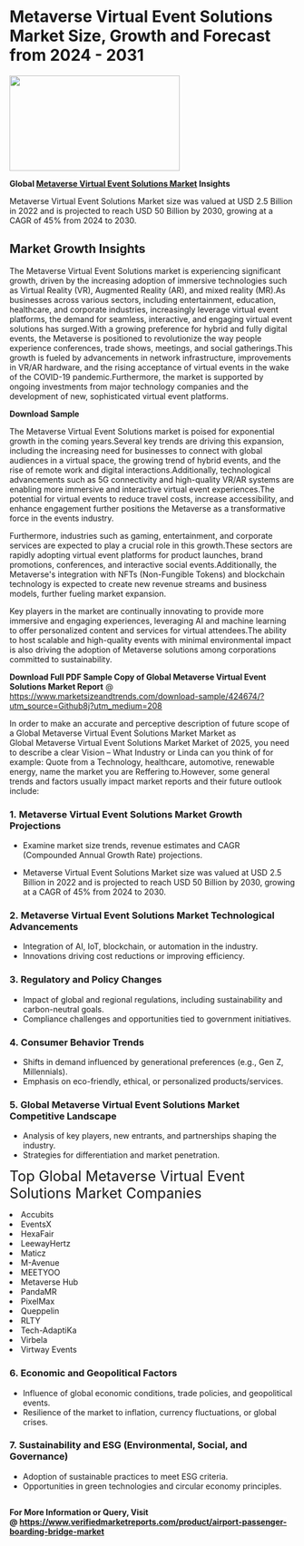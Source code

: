 <H1>Metaverse Virtual Event Solutions Market Size, Growth and Forecast from 2024 - 2031</H1><img class="aligncenter size-medium wp-image-584254" src="https://thirdeyenews.in/wp-content/uploads/2024/09/Global-Market-Research-300x168.jpeg" alt="" width="300" height="168" /><p><strong>Global&nbsp;<a href="https://www.marketsizeandtrends.com/download-sample/424674/?utm_source=Github8j?utm_medium=208">Metaverse Virtual Event Solutions Market</a> Insights</strong></p><p>Metaverse Virtual Event Solutions Market size was valued at USD 2.5 Billion in 2022 and is projected to reach USD 50 Billion by 2030, growing at a CAGR of 45% from 2024 to 2030.</p><p><h2>Market Growth Insights</h2> <p>The Metaverse Virtual Event Solutions market is experiencing significant growth, driven by the increasing adoption of immersive technologies such as Virtual Reality (VR), Augmented Reality (AR), and mixed reality (MR).As businesses across various sectors, including entertainment, education, healthcare, and corporate industries, increasingly leverage virtual event platforms, the demand for seamless, interactive, and engaging virtual event solutions has surged.With a growing preference for hybrid and fully digital events, the Metaverse is positioned to revolutionize the way people experience conferences, trade shows, meetings, and social gatherings.This growth is fueled by advancements in network infrastructure, improvements in VR/AR hardware, and the rising acceptance of virtual events in the wake of the COVID-19 pandemic.Furthermore, the market is supported by ongoing investments from major technology companies and the development of new, sophisticated virtual event platforms.</p> <p><strong>Download Sample</strong></p> <p>The Metaverse Virtual Event Solutions market is poised for exponential growth in the coming years.Several key trends are driving this expansion, including the increasing need for businesses to connect with global audiences in a virtual space, the growing trend of hybrid events, and the rise of remote work and digital interactions.Additionally, technological advancements such as 5G connectivity and high-quality VR/AR systems are enabling more immersive and interactive virtual event experiences.The potential for virtual events to reduce travel costs, increase accessibility, and enhance engagement further positions the Metaverse as a transformative force in the events industry.</p> <p>Furthermore, industries such as gaming, entertainment, and corporate services are expected to play a crucial role in this growth.These sectors are rapidly adopting virtual event platforms for product launches, brand promotions, conferences, and interactive social events.Additionally, the Metaverse's integration with NFTs (Non-Fungible Tokens) and blockchain technology is expected to create new revenue streams and business models, further fueling market expansion.</p> <p>Key players in the market are continually innovating to provide more immersive and engaging experiences, leveraging AI and machine learning to offer personalized content and services for virtual attendees.The ability to host scalable and high-quality events with minimal environmental impact is also driving the adoption of Metaverse solutions among corporations committed to sustainability.</p> <p><span class=""><strong>Download Full PDF Sample Copy of Global Metaverse Virtual Event Solutions Market Report</strong> @ <a href="https://www.marketsizeandtrends.com/download-sample/424674/?utm_source=Github8j?utm_medium=208" target="_blank">https://www.marketsizeandtrends.com/download-sample/424674/?utm_source=Github8j?utm_medium=208</a></span></p><p>In order to make an accurate and perceptive description of future scope of a Global&nbsp;Metaverse Virtual Event Solutions Market Market as Global&nbsp;Metaverse Virtual Event Solutions Market Market of 2025, you need to describe a clear Vision &ndash; What Industry or Linda can you think of for example: Quote from a Technology, healthcare, automotive, renewable energy, name the market you are Reffering to.However, some general trends and factors usually impact market reports and their future outlook include:</p><h3>1.&nbsp;<strong>Metaverse Virtual Event Solutions Market Growth Projections</strong></h3><ul><li>Examine market size trends, revenue estimates and CAGR (Compounded Annual Growth Rate) projections.</li><li><p>Metaverse Virtual Event Solutions Market size was valued at USD 2.5 Billion in 2022 and is projected to reach USD 50 Billion by 2030, growing at a CAGR of 45% from 2024 to 2030.</p></li></ul><h3>2.&nbsp;<strong>Metaverse Virtual Event Solutions Market Technological Advancements</strong></h3><ul><li>Integration of AI, IoT, blockchain, or automation in the industry.</li><li>Innovations driving cost reductions or improving efficiency.</li></ul><h3>3.&nbsp;<strong>Regulatory and Policy Changes</strong></h3><ul><li>Impact of global and regional regulations, including sustainability and carbon-neutral goals.</li><li>Compliance challenges and opportunities tied to government initiatives.</li></ul><h3>4.&nbsp;<strong>Consumer Behavior Trends</strong></h3><ul><li>Shifts in demand influenced by generational preferences (e.g., Gen Z, Millennials).</li><li>Emphasis on eco-friendly, ethical, or personalized products/services.</li></ul><h3>5.&nbsp;<strong>Global Metaverse Virtual Event Solutions Market Competitive Landscape</strong></h3><ul><li>Analysis of key players, new entrants, and partnerships shaping the industry.</li><li>Strategies for differentiation and market penetration.</li></ul><p data-pm-slice="1 1 []"><span style="color: inherit; font-family: inherit; font-size: 25px;">Top Global Metaverse Virtual Event Solutions Market Companies</span></p><div class="" data-test-id=""><p><li>Accubits</li><li> EventsX</li><li> HexaFair</li><li> LeewayHertz</li><li> Maticz</li><li> M-Avenue</li><li> MEETYOO</li><li> Metaverse Hub</li><li> PandaMR</li><li> PixelMax</li><li> Queppelin</li><li> RLTY</li><li> Tech-AdaptiKa</li><li> Virbela</li><li> Virtway Events</li></p></div><h3>6.&nbsp;<strong>Economic and Geopolitical Factors</strong></h3><ul><li>Influence of global economic conditions, trade policies, and geopolitical events.</li><li>Resilience of the market to inflation, currency fluctuations, or global crises.</li></ul><h3>7.&nbsp;<strong>Sustainability and ESG (Environmental, Social, and Governance)</strong></h3><ul><li>Adoption of sustainable practices to meet ESG criteria.</li><li>Opportunities in green technologies and circular economy principles.</li></ul><h2><strong style="font-size: 14px;">For More Information or Query, Visit @&nbsp;</strong><a style="background-color: #ffffff; font-size: 14px;" href="https://www.marketsizeandtrends.com/report/metaverse-virtual-event-solutions-market/" target="_blank">https://www.verifiedmarketreports.com/product/airport-passenger-boarding-bridge-market</a></h2>